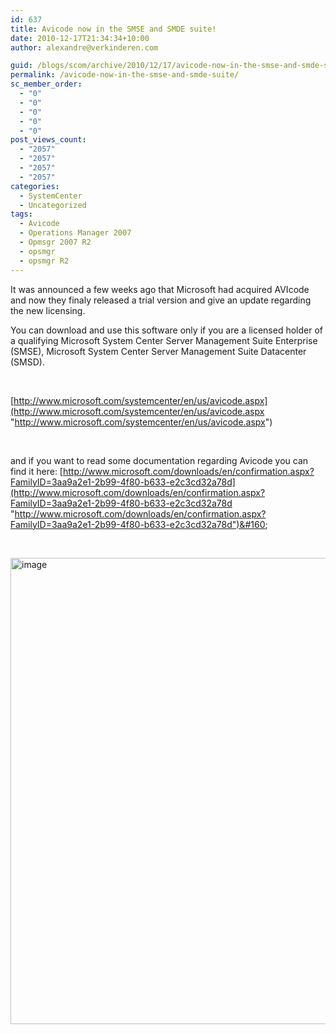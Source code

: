 ```yaml
---
id: 637
title: Avicode now in the SMSE and SMDE suite!
date: 2010-12-17T21:34:34+10:00
author: alexandre@verkinderen.com

guid: /blogs/scom/archive/2010/12/17/avicode-now-in-the-smse-and-smde-suite.aspx
permalink: /avicode-now-in-the-smse-and-smde-suite/
sc_member_order:
  - "0"
  - "0"
  - "0"
  - "0"
  - "0"
post_views_count:
  - "2057"
  - "2057"
  - "2057"
  - "2057"
categories:
  - SystemCenter
  - Uncategorized
tags:
  - Avicode
  - Operations Manager 2007
  - Opmsgr 2007 R2
  - opsmgr
  - opsmgr R2
---
```

It was announced a few weeks ago that Microsoft had acquired AVIcode and now they finaly released a trial version and give an update regarding the new licensing.

You can download and use this software only if you are a licensed holder of a qualifying Microsoft System Center Server Management Suite Enterprise (SMSE), Microsoft System Center Server Management Suite Datacenter (SMSD).

&#160;

[http://www.microsoft.com/systemcenter/en/us/avicode.aspx](http://www.microsoft.com/systemcenter/en/us/avicode.aspx "http://www.microsoft.com/systemcenter/en/us/avicode.aspx")

&#160;

and if you want to read some documentation regarding Avicode you can find it here: [http://www.microsoft.com/downloads/en/confirmation.aspx?FamilyID=3aa9a2e1-2b99-4f80-b633-e2c3cd32a78d](http://www.microsoft.com/downloads/en/confirmation.aspx?FamilyID=3aa9a2e1-2b99-4f80-b633-e2c3cd32a78d "http://www.microsoft.com/downloads/en/confirmation.aspx?FamilyID=3aa9a2e1-2b99-4f80-b633-e2c3cd32a78d")&#160;

&#160;

[<img style="border-right-width: 0px;border-top-width: 0px;border-bottom-width: 0px;border-left-width: 0px" border="0" alt="image" src="https://mscloudstorage.blob.core.windows.net/mscloudstorage//2012/06/image_thumb_2116A1F2.png" width="1028" height="746" />](https://mscloudstorage.blob.core.windows.net/mscloudstorage//2012/06/image_61103837.png)
